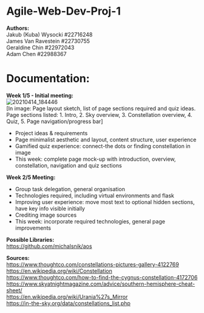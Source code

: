 # Agile-Web-Dev-Proj-1  
**Authors:**  
Jakub (Kuba) Wysocki #22716248  
James Van Ravestein #22730755  
Geraldine Chin #22972043  
Adam Chen #22988367  

# Documentation:  
**Week 1/5 - Initial meeting:**  
![20210414_184446](https://user-images.githubusercontent.com/54944385/115646677-3a43c680-a355-11eb-864e-f98daa3cf477.jpg)  
[In image: Page layout sketch, list of page sections required and quiz ideas. Page sections listed: 1. Intro, 2. Sky overview, 3. Constellation overview, 4. Quiz, 5. Page navigation/progress bar]
* Project ideas & requirements
* Page minimalist aesthetic and layout, content structure, user experience
* Gamified quiz experience: connect-the dots or finding constellation in image
* This week: complete page mock-up with introduction, overview, constellation, navigation and quiz sections

**Week 2/5 Meeting:**  
* Group task delegation, general organisation
* Technologies required, including virtual environments and flask
* Improving user experience: move most text to optional hidden sections, have key info visible initially
* Crediting image sources
* This week: incorporate required technologies, general page improvements

**Possible Libraries:**  
https://github.com/michalsnik/aos  

**Sources:**  
https://www.thoughtco.com/constellations-pictures-gallery-4122769  
https://en.wikipedia.org/wiki/Constellation  
https://www.thoughtco.com/how-to-find-the-cygnus-constellation-4172706  
https://www.skyatnightmagazine.com/advice/southern-hemisphere-cheat-sheet/  
https://en.wikipedia.org/wiki/Urania%27s_Mirror  
https://in-the-sky.org/data/constellations_list.php  
